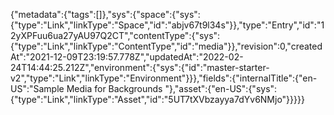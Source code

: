 {"metadata":{"tags":[]},"sys":{"space":{"sys":{"type":"Link","linkType":"Space","id":"abjv67t9l34s"}},"type":"Entry","id":"12yXPFuu6ua27yAU97Q2CT","contentType":{"sys":{"type":"Link","linkType":"ContentType","id":"media"}},"revision":0,"createdAt":"2021-12-09T23:19:57.778Z","updatedAt":"2022-02-24T14:44:25.212Z","environment":{"sys":{"id":"master-starter-v2","type":"Link","linkType":"Environment"}}},"fields":{"internalTitle":{"en-US":"Sample Media for Backgrounds "},"asset":{"en-US":{"sys":{"type":"Link","linkType":"Asset","id":"5UT7tXVbzayya7dYv6NMjo"}}}}}